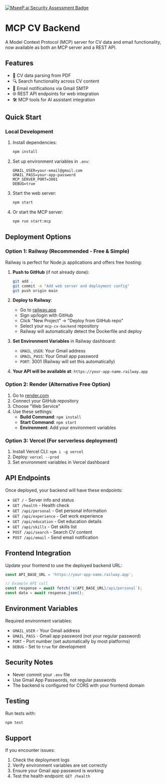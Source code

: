 [![MseeP.ai Security Assessment Badge](https://mseep.net/pr/adeeshperera-mcp-cv-backend-badge.png)](https://mseep.ai/app/adeeshperera-mcp-cv-backend)

# MCP CV Backend

A Model Context Protocol (MCP) server for CV data and email functionality, now available as both an MCP server and a REST API.

## Features

- 📄 CV data parsing from PDF
- 🔍 Search functionality across CV content
- 📧 Email notifications via Gmail SMTP
- 🌐 REST API endpoints for web integration
- 🛠 MCP tools for AI assistant integration

## Quick Start

### Local Development

1. Install dependencies:
   ```bash
   npm install
   ```

2. Set up environment variables in `.env`:
   ```env
   GMAIL_USER=your-email@gmail.com
   GMAIL_PASS=your-app-password
   MCP_SERVER_PORT=3001
   DEBUG=true
   ```

3. Start the web server:
   ```bash
   npm start
   ```

4. Or start the MCP server:
   ```bash
   npm run start:mcp
   ```

## Deployment Options

### Option 1: Railway (Recommended - Free & Simple)

Railway is perfect for Node.js applications and offers free hosting:

1. **Push to GitHub** (if not already done):
   ```bash
   git add .
   git commit -m "Add web server and deployment config"
   git push origin main
   ```

2. **Deploy to Railway**:
   - Go to [railway.app](https://railway.app)
   - Sign up/login with GitHub
   - Click "New Project" → "Deploy from GitHub repo"
   - Select your `mcp-cv-backend` repository
   - Railway will automatically detect the Dockerfile and deploy

3. **Set Environment Variables** in Railway dashboard:
   - `GMAIL_USER`: Your Gmail address
   - `GMAIL_PASS`: Your Gmail app password
   - `PORT`: 3001 (Railway will set this automatically)

4. **Your API will be available at**: `https://your-app-name.railway.app`

### Option 2: Render (Alternative Free Option)

1. Go to [render.com](https://render.com)
2. Connect your GitHub repository
3. Choose "Web Service"
4. Use these settings:
   - **Build Command**: `npm install`
   - **Start Command**: `npm start`
   - **Environment**: Add your environment variables

### Option 3: Vercel (For serverless deployment)

1. Install Vercel CLI: `npm i -g vercel`
2. Deploy: `vercel --prod`
3. Set environment variables in Vercel dashboard

## API Endpoints

Once deployed, your backend will have these endpoints:

- `GET /` - Server info and status
- `GET /health` - Health check
- `GET /api/personal` - Get personal information
- `GET /api/experience` - Get work experience
- `GET /api/education` - Get education details
- `GET /api/skills` - Get skills list
- `POST /api/search` - Search CV content
- `POST /api/email` - Send email notification

## Frontend Integration

Update your frontend to use the deployed backend URL:

```javascript
const API_BASE_URL = 'https://your-app-name.railway.app';

// Example API call
const response = await fetch(`${API_BASE_URL}/api/personal`);
const data = await response.json();
```

## Environment Variables

Required environment variables:

- `GMAIL_USER` - Your Gmail address
- `GMAIL_PASS` - Gmail app password (not your regular password)
- `PORT` - Port number (set automatically by most platforms)
- `DEBUG` - Set to `true` for development

## Security Notes

- Never commit your `.env` file
- Use Gmail App Passwords, not regular passwords
- The backend is configured for CORS with your frontend domain

## Testing

Run tests with:
```bash
npm test
```

## Support

If you encounter issues:
1. Check the deployment logs
2. Verify environment variables are set correctly
3. Ensure your Gmail app password is working
4. Test the health endpoint: `GET /health`
